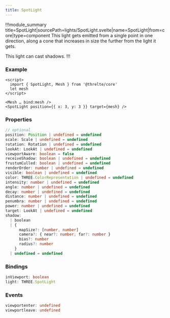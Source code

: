 ```yaml
---
title: SpotLight
---
```


!!!module_summary title=SpotLight|sourcePath=lights/SpotLight.svelte|name=SpotLight|from=core|type=component
This light gets emitted from a single point in one direction, along a cone that increases in size the further from the light it gets.

This light can cast shadows.
!!!

### Example

```svelte
<script>
  import { SpotLight, Mesh } from '@threlte/core'
  let mesh
</script>

<Mesh … bind:mesh />
<SpotLight position={{ x: 3, y: 3 }} target={mesh} />
```

### Properties

```ts
// optional
position: Position | undefined = undefined
scale: Scale | undefined = undefined
rotation: Rotation | undefined = undefined
lookAt: LookAt | undefined = undefined
viewportAware: boolean = false
receiveShadow: boolean | undefined = undefined
frustumCulled: boolean | undefined = undefined
renderOrder: number | undefined = undefined
visible: boolean | undefined = undefined
color: THREE.ColorRepresentation | undefined = undefined
intensity: number | undefined = undefined
angle: number | undefined = undefined
decay: number | undefined = undefined
distance: number | undefined = undefined
penumbra: number | undefined = undefined
power: number | undefined = undefined
target: LookAt | undefined = undefined
shadow:
  | boolean
  | {
      mapSize?: [number, number]
      camera?: { near?: number; far?: number }
      bias?: number
      radius?: number
    }
  | undefined = undefined
```

### Bindings

```ts
inViewport: boolean
light: THREE.SpotLight
```

### Events

```ts
viewportenter: undefined
viewportleave: undefined
```
